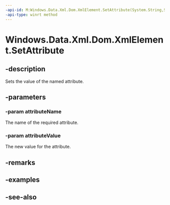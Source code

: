 ----api-id: M:Windows.Data.Xml.Dom.XmlElement.SetAttribute(System.String,System.String)
-api-type: winrt method
---<!-- Method syntaxpublic void SetAttribute(System.String attributeName, System.String attributeValue)--># Windows.Data.Xml.Dom.XmlElement.SetAttribute## -descriptionSets the value of the named attribute.## -parameters### -param attributeNameThe name of the required attribute.### -param attributeValueThe new value for the attribute.## -remarks## -examples## -see-also